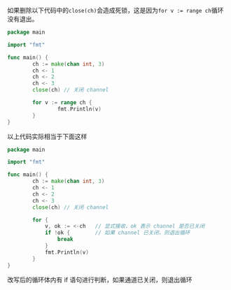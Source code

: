 如果删除以下代码中的`close(ch)`会造成死锁，这是因为`for v := range ch`循环没有退出。
```go
package main

import "fmt"

func main() {
        ch := make(chan int, 3)
        ch <- 1
        ch <- 2
        ch <- 3
        close(ch) // 关闭 channel

        for v := range ch {
                fmt.Println(v)
        }
}
```

以上代码实际相当于下面这样
```go
package main

import "fmt"

func main() {
        ch := make(chan int, 3)
        ch <- 1
        ch <- 2
        ch <- 3
        close(ch) // 关闭 channel

        for {
	        v, ok := <-ch   // 显式接收，ok 表示 channel 是否已关闭
	        if !ok {        // 如果 channel 已关闭，则退出循环 
		        break
			}
            fmt.Println(v)
        }
}
```

改写后的循环体内有 if 语句进行判断，如果通道已关闭，则退出循环